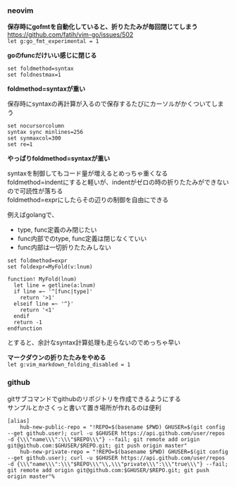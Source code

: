 ### neovim

**保存時にgofmtを自動化していると、折りたたみが毎回閉じてしまう**  
https://github.com/fatih/vim-go/issues/502  
``let g:go_fmt_experimental = 1``  


**goのfuncだけいい感じに閉じる**  

```vim
set foldmethod=syntax
set foldnestmax=1
```

**foldmethod=syntaxが重い**  

保存時にsyntaxの再計算が入るので保存するたびにカーソルがかくついてしまう  

```vim
set nocursorcolumn
syntax sync minlines=256
set synmaxcol=300
set re=1
```

**やっぱりfoldmethod=syntaxが重い**  

syntaxを制御してもコード量が増えるとめっちゃ重くなる  
foldmethod=indentにすると軽いが、indentがゼロの時の折りたたみができないので可読性が落ちる  
foldmethod=exprにしたらその辺りの制御を自由にできる  

例えばgolangで、  
- type, func定義のみ閉じたい
- func内部でのtype, func定義は閉じなくていい
- func内部は一切折りたたみしない

```vim
set foldmethod=expr
set foldexpr=MyFold(v:lnum)

function! MyFold(lnum)
  let line = getline(a:lnum)
  if line =~ '^[func|type]'
    return '>1'
  elseif line =~ '^}'
    return '<1'
  endif
  return -1
endfunction
```

とすると、余計なsyntax計算処理も走らないのでめっちゃ早い  


**マークダウンの折りたたみをやめる**  
``let g:vim_markdown_folding_disabled = 1``  


### github

gitサブコマンドでgithubのリポジトリを作成できるようにする  
サンプルとかさくっと書いて置き場所が作れるのは便利  

```gitconfig
[alias]
    hub-new-public-repo = "!REPO=$(basename $PWD) GHUSER=$(git config --get github.user); curl -u $GHUSER https://api.github.com/user/repos -d {\\\"name\\\":\\\"$REPO\\\"} --fail; git remote add origin git@github.com:$GHUSER/$REPO.git; git push origin master"
    hub-new-private-repo = "!REPO=$(basename $PWD) GHUSER=$(git config --get github.user); curl -u $GHUSER https://api.github.com/user/repos -d {\\\"name\\\":\\\"$REPO\\\"\\,\\\"private\\\":\\\"true\\\"} --fail; git remote add origin git@github.com:$GHUSER/$REPO.git; git push origin master"%
```


